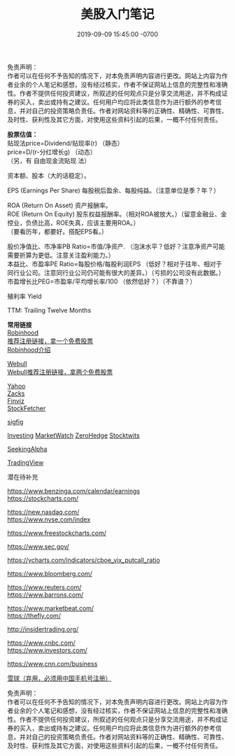 ﻿---
layout: post
title:  "美股入门笔记"
date:   2019-09-09 15:45:00 -0700
categories: USstock
---
  
免责声明：  
作者可以在任何不予告知的情况下，对本免责声明内容进行更改。网站上内容为作者业余的个人笔记和感想，没有经过核实，作者不保证网站上信息的完整性和准确性。作者不提供任何投资建议，所叙述的任何观点只是分享交流用途，并不构成证券的买入，卖出或持有之建议。任何用户均应将此类信息作为进行额外的参考信息，并对自己的投资策略负责任。作者对网站资料等的正确性、精确性、可靠性、及时性、获利性及其它方面，对使用这些资料引起的后果，一概不付任何责任。  
  
**股票估值：**  
贴现法price=Dividend/贴现率(r) （静态）  
price=D/(r-分红增长g) （动态）  
（另，有 自由现金流贴现 法）  
  
资本额、股本（大的话稳定）。  
  
EPS (Earnings Per Share) 每股税后盈余、每股纯益。（注意单位是季？年？）  
  
ROA (Return On Asset) 资产报酬率。  
ROE (Return On Equity) 股东权益报酬率。（相对ROA被放大。）（留意金融业、金控业，负债比高，ROE失真，应该主要用ROA。）  
（要看历年，都要好。搭配EPS看。）  
  
股价净值比、市净率PB Ratio=市值/净资产. （泡沫水平？低好？注意净资产可能需要折算为更低。注意关注盈利能力。）  
本益比、市盈率PE Ratio=每股价格/每股利润EPS （低好？相对于往年、相对于同行业公司。注意同行业公司仍可能有很大的差异。）（亏损的公司没有此数据。）  
市盈增长比PEG=市盈率/平均增长率/100 （依然低好？）（不靠谱？）  
  
殖利率 Yield  
  
TTM: Trailing Twelve Months    
  
**常用链接**  
[Robinhood](https://robinhood.com/ "Robinhood")    
[推荐注册链接，拿一个免费股票](https://invite.robinhood.com/tianjil10 "Robinhood推荐注册链接")  
[Robinhood介绍](http://www.lintj.com/usstock/2019/09/10/Robinhood.html "Robinhood介绍")  

[Webull](https://app.webull.com/ "Webull")    
[Webull推荐注册链接，拿两个免费股票](https://act.webull.com/promotion/invitation/share.html?inviteCode=3GL8qtjVxs4B "Webull推荐注册链接")  
  
[Yahoo](https://finance.yahoo.com/ "Yahoo Finance")   
[Zacks](https://www.zacks.com/ "股票评价")   
[Finviz](https://finviz.com/ "股票筛选？")   
[StockFetcher](https://stockfetcher.com/ " stock screener")   

[sigfig](https://www.sigfig.com/ "Portfolio？")   
  
[Investing](https://www.investing.com/ "行情资讯选股等") 
[MarketWatch](https://www.marketwatch.com/ "新闻？") 
[ZeroHedge](https://www.zerohedge.com/ "资讯？") 
[Stocktwits](https://stocktwits.com/  "类似微博") 

[SeekingAlpha](https://seekingalpha.com/  "论坛？")
  
[TradingView](https://www.tradingview.com/  "TradingView？")     
  
潜在待补充  
   



https://www.benzinga.com/calendar/earnings  
https://stockcharts.com/

https://new.nasdaq.com/  
https://www.nyse.com/index

https://www.freestockcharts.com/

https://www.sec.gov/


https://ycharts.com/indicators/cboe_vix_putcall_ratio

https://www.bloomberg.com/

https://www.reuters.com/  
https://www.barrons.com/

https://www.marketbeat.com/  
https://thefly.com/

http://insidertrading.org/

https://www.cnbc.com/  
https://www.investors.com/
  

https://www.cnn.com/business
  
[雪球（弃用，必须用中国手机号注册）](https://xueqiu.com/  "雪球")  
  
免责声明：  
作者可以在任何不予告知的情况下，对本免责声明内容进行更改。网站上内容为作者业余的个人笔记和感想，没有经过核实，作者不保证网站上信息的完整性和准确性。作者不提供任何投资建议，所叙述的任何观点只是分享交流用途，并不构成证券的买入，卖出或持有之建议。任何用户均应将此类信息作为进行额外的参考信息，并对自己的投资策略负责任。作者对网站资料等的正确性、精确性、可靠性、及时性、获利性及其它方面，对使用这些资料引起的后果，一概不付任何责任。  

